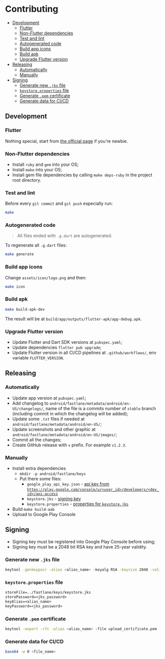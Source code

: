 # Contributing

* [Development](#development)
  * [Flutter](#flutter)
  * [Non-Flutter dependencies](#non-flutter-dependencies)
  * [Test and lint](#test-and-lint)
  * [Autogenerated code](#autogenerated-code)
  * [Build app icons](#build-app-icons)
  * [Build apk](#build-apk)
  * [Upgrade Flutter version](#upgrade-flutter-version)
* [Releasing](#releasing)
  * [Automatically](#automatically)
  * [Manually](#manually)
* [Signing](#signing)
  * [Generate new `.jks` file](#generate-new-jks-file)
  * [`keystore.properties` file](#keystoreproperties-file)
  * [Generate `.pem` certificate](#generate-pem-certificate)
  * [Generate data for CI/CD](#generate-data-for-cicd)

## Development

### Flutter

Nothing special, start from [the official page][flutter_home] if you're newbie.

### Non-Flutter dependencies

* Install `ruby` and `gem` into your OS;
* Install `make` into your OS;
* Install gem file dependencies by calling `make deps-ruby` in the project root directory.

### Test and lint

Before every `git commit` and `git push` especially run:

```sh
make
```

### Autogenerated code

> All files ended with `.g.dart` are autogenerated.

To regenerate all `.g.dart` files:

```sh
make generate
```

### Build app icons

Change `assets/icon/logo.png` and then:

```sh
make icon
```

### Build apk

```sh
make build-apk-dev
```

The result will be at `build/app/outputs/flutter-apk/app-debug.apk`.

### Upgrade Flutter version

* Update Flutter and Dart SDK versions at `pubspec.yaml`;
* Update dependencies `flutter pub upgrade`;
* Update Flutter version in all CI/CD pipelines at `.github/workflows/`, env variable `FLUTTER_VERSION`.

## Releasing

### Automatically

* Update app version at `pubspec.yaml`;
* Add changelog to `android/fastlane/metadata/android/en-US/changelogs/`, name of the file is a commits number of `stable` branch (including commit in which the changelog will be added);
* Update some `.txt` files if needed at `android/fastlane/metadata/android/en-US/`;
* Update screenshots and other graphic at `android/fastlane/metadata/android/en-US/images/`;
* Commit all the changes;
* Create GitHub release with `v` prefix. For example `v1.2.3`.

### Manually

* Install extra dependencies
  * `mkdir -p android/fastlane/keys`
  * Put there some files:
    * `google_play_api_key.json` - [api key from `https://play.google.com/console/u/<user_id>/developers/<dev_id>/api-access`][google_play_api_key_docs]
    * `keystore.jks` - [signing key](#generate-jks-file)
    * `keystore.properties` - [properties for `keystore.jks`](#keystoreproperties-file)
* Build `make build-aab`
* Upload to Google Play Console

## Signing

* Signing key must be registered into Google Play Console before using;
* Signing key must be a 2048 bit RSA key and have 25-year validity.

### Generate new `.jks` file

```sh
keytool -genkeypair -alias <alias_name> -keyalg RSA -keysize 2048 -validity 9125 -keystore keystore.jks
```

### `keystore.properties` file

```txt
storeFile=../fastlane/keys/keystore.jks
storePassword=<jks_password>
keyAlias=<alias_name>
keyPassword=<jks_password>
```

### Generate `.pem` certificate

```sh
keytool -export -rfc -alias <alias_name> -file upload_certificate.pem -keystore keystore.jks
```

### Generate data for CI/CD

```sh
base64 -w 0 <file_name>
```

[flutter_home]: https://flutter.dev/
[google_play_api_key_docs]: https://developers.google.com/android-publisher/getting_started
